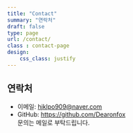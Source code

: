 ```yaml
---
title: "Contact"
summary: "연락처"
draft: false
type: page
url: /contact/
class : contact-page
design:
    css_class: justify
---
```


## 연락처
- 이메일: hjklpo909@naver.com  
- GitHub: https://github.com/Dearonfox  
문의는 메일로 부탁드립니다.

